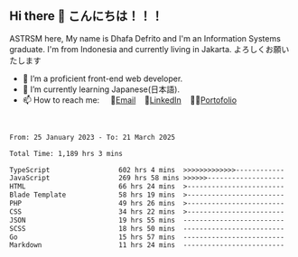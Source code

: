 ## Hi there 👋 こんにちは！！！
ASTRSM here, My name is Dhafa Defrito and I'm an Information Systems graduate. I'm from Indonesia and currently living in Jakarta. よろしくお願いたします

- 🔭 I’m a proficient front-end web developer.
- 🌱 I’m currently learning Japanese(日本語).
- 📫 How to reach me: &nbsp;&nbsp;&nbsp;&nbsp;📧[Email](ddefrito@gmail.com)&nbsp;&nbsp;&nbsp;&nbsp;💼[LinkedIn](https://www.linkedin.com/in/dhafa-defrita-rama-yudistira-9357a9229/)&nbsp;&nbsp;&nbsp;&nbsp;👨‍🎨[Portofolio](https://ddefrito.vercel.app/)
<br>
<!-- <p align="left">
<a href="https://github.com/ASTRSM">
  <img height="180em" src="https://github-readme-stats-eight-theta.vercel.app/api?username=ASTRSM&show_icons=true&theme=dracula&include_all_commits=true&count_private=true"/>
  <img height="180em" src="https://github-readme-stats-eight-theta.vercel.app/api/top-langs/?username=ASTRSM&layout=compact&langs_count=8&theme=dracula"/>
</a>
</p> -->

<!--START_SECTION:waka-->

```txt
From: 25 January 2023 - To: 21 March 2025

Total Time: 1,189 hrs 3 mins

TypeScript                 602 hrs 4 mins  >>>>>>>>>>>>>------------   50.63 %
JavaScript                 269 hrs 58 mins >>>>>>-------------------   22.70 %
HTML                       66 hrs 24 mins  >------------------------   05.58 %
Blade Template             58 hrs 19 mins  >------------------------   04.91 %
PHP                        49 hrs 26 mins  >------------------------   04.16 %
CSS                        34 hrs 22 mins  >------------------------   02.89 %
JSON                       19 hrs 55 mins  -------------------------   01.68 %
SCSS                       18 hrs 50 mins  -------------------------   01.58 %
Go                         15 hrs 57 mins  -------------------------   01.34 %
Markdown                   11 hrs 24 mins  -------------------------   00.96 %
```

<!--END_SECTION:waka-->
